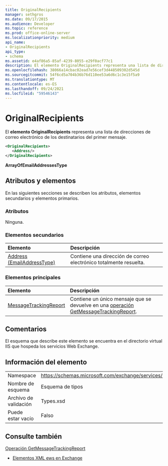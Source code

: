 ```yaml
---
title: OriginalRecipients
manager: sethgros
ms.date: 09/17/2015
ms.audience: Developer
ms.topic: reference
ms.prod: office-online-server
ms.localizationpriority: medium
api_name:
- OriginalRecipients
api_type:
- schema
ms.assetid: e4af86a5-85af-4239-8055-e29f0acf77c1
description: El elemento OriginalRecipients representa una lista de direcciones de correo electrónico de los destinatarios del primer mensaje.
ms.openlocfilehash: 38066a14cbac02ead7e56cef3d448509302d545d
ms.sourcegitcommit: 54f6cd5a704b36b76d110ee53a6d6c1c3e15f5a9
ms.translationtype: MT
ms.contentlocale: es-ES
ms.lasthandoff: 09/24/2021
ms.locfileid: "59546143"
---
```

# <a name="originalrecipients"></a>OriginalRecipients

El **elemento OriginalRecipients** representa una lista de direcciones de correo electrónico de los destinatarios del primer mensaje. 
  
```XML
<OriginalRecipients>
   <Address/>
</OriginalRecipients>
```

 **ArrayOfEmailAddressesType**
## <a name="attributes-and-elements"></a>Atributos y elementos

En las siguientes secciones se describen los atributos, elementos secundarios y elementos primarios.
  
### <a name="attributes"></a>Atributos

Ninguna.
  
### <a name="child-elements"></a>Elementos secundarios

|**Elemento**|**Descripción**|
|:-----|:-----|
|[Address (EmailAddressType)](address-emailaddresstype.md) <br/> |Contiene una dirección de correo electrónico totalmente resuelta.  <br/> |
   
### <a name="parent-elements"></a>Elementos principales

|**Elemento**|**Descripción**|
|:-----|:-----|
|[MessageTrackingReport](messagetrackingreport.md) <br/> |Contiene un único mensaje que se devuelve en una [operación GetMessageTrackingReport](getmessagetrackingreport-operation.md).  <br/> |
   
## <a name="remarks"></a>Comentarios

El esquema que describe este elemento se encuentra en el directorio virtual IIS que hospeda los servicios Web Exchange.
  
## <a name="element-information"></a>Información del elemento

|||
|:-----|:-----|
|Namespace  <br/> |https://schemas.microsoft.com/exchange/services/2006/types  <br/> |
|Nombre de esquema  <br/> |Esquema de tipos  <br/> |
|Archivo de validación  <br/> |Types.xsd  <br/> |
|Puede estar vacío  <br/> |Falso  <br/> |
   
## <a name="see-also"></a>Consulte también



[Operación GetMessageTrackingReport](getmessagetrackingreport-operation.md)


- [Elementos XML ews en Exchange](ews-xml-elements-in-exchange.md)

